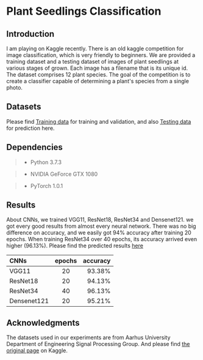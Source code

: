 Plant Seedlings Classification 
======================================================
Introduction
--------------------
I am playing on Kaggle recently. There is an old kaggle competition for image classification, which is very friendly to beginners. We are provided a training dataset and a testing dataset of images of plant seedlings at various stages of grown. Each image has a filename that is its unique id. The dataset comprises 12 plant species. The goal of the competition is to create a classifier capable of determining a plant's species from a single photo.

## Datasets ##
Please find [Training data](https://www.kaggle.com/c/plant-seedlings-classification/download/train.zip) for training and validation, 
and also [Testing data](https://www.kaggle.com/c/plant-seedlings-classification/download/test.zip) for prediction here.
    
## Dependencies ##
> * Python 3.7.3

> * NVIDIA GeForce GTX 1080

> * PyTorch 1.0.1

## Results ##
About CNNs, we trained VGG11, ResNet18, ResNet34 and Densenet121. we got every good results from almost every neural network.
There was no big difference on accuracy, and we easily got 94% accuracy after training 20 epochs.
When training ResNet34 over 40 epochs, its accuracy arrived even higher (96.13%). Please find the predicted results [here](https://github.com/RAKIYOU/Kaggle-1-Plant-Seedlings-Classification-/blob/master/ResNet-34.csv)

|CNNs        |epochs|accuracy|
|:-----------|:----:|-------:|
|VGG11       |20    |93.38%  |
|ResNet18    |20    |94.13%  |
|ResNet34    |40    |96.13%  |
|Densenet121 |20    |95.21%  |

## Acknowledgments ##
The datasets used in our experiments are from Aarhus University Department of Engineering Signal Processing Group.
And please find [the original page](https://www.kaggle.com/c/plant-seedlings-classification/overview) on Kaggle.
